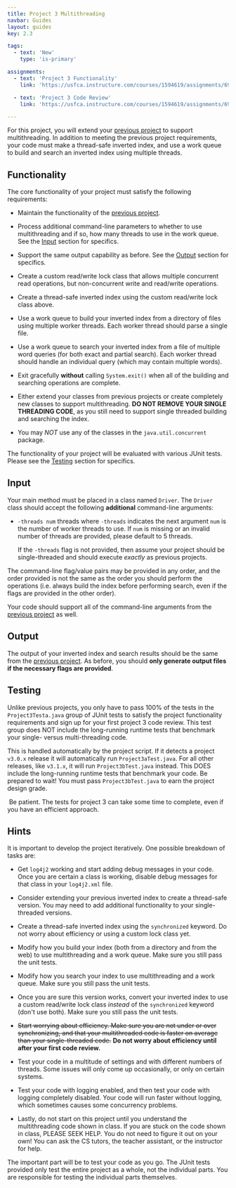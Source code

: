 ```yaml
---
title: Project 3 Multithreading
navbar: Guides
layout: guides
key: 2.3

tags:
  - text: 'New'
    type: 'is-primary'

assignments:
  - text: 'Project 3 Functionality'
    link: 'https://usfca.instructure.com/courses/1594619/assignments/6987889'

  - text: 'Project 3 Code Review'
    link: 'https://usfca.instructure.com/courses/1594619/assignments/6987890'

---
```


For this project, you will extend your [previous project](project-2.html) to support multithreading. In addition to meeting the previous project requirements, your code must make a thread-safe inverted index, and use a work queue to build and search an inverted index using multiple threads.

## Functionality

The core functionality of your project must satisfy the following requirements:

  - Maintain the functionality of the [previous project](project-2.html).

  - Process additional command-line parameters to whether to use multithreading and if so, how many threads to use in the work queue. See the [Input](#input) section for specifics.

  - Support the same output capability as before. See the [Output](#output) section for specifics.

  - Create a custom read/write lock class that allows multiple concurrent read operations, but non-concurrent write and read/write operations.

  - Create a thread-safe inverted index using the custom read/write lock class above.

  - Use a work queue to build your inverted index from a directory of files using multiple worker threads. Each worker thread should parse a single file.

  - Use a work queue to search your inverted index from a file of multiple word queries (for both exact and partial search). Each worker thread should handle an individual query (which may contain multiple words).

  - Exit gracefully **without** calling `System.exit()` when all of the building and searching operations are complete.

  - Either extend your classes from previous projects or create completely new classes to support multithreading. **DO NOT REMOVE YOUR SINGLE THREADING CODE**, as you still need to support single threaded building and searching the index.

  - You may *NOT* use any of the classes in the `java.util.concurrent` package.

The functionality of your project will be evaluated with various JUnit tests. Please see the [Testing](#testing) section for specifics.

## Input

Your main method must be placed in a class named `Driver`. The `Driver` class should accept the following **additional** command-line arguments:

  - `-threads num` threads where `-threads` indicates the next argument `num` is the number of worker threads to use. If `num` is missing or an invalid number of threads are provided, please default to 5 threads.

    If the `-threads` flag is not provided, then assume your project should be single-threaded and should execute *exactly* as previous projects.

The command-line flag/value pairs may be provided in any order, and the order provided is not the same as the order you should perform the operations (i.e. always build the index before performing search, even if the flags are provided in the other order).

Your code should support all of the command-line arguments from the [previous project](project-2.html) as well.

## Output

The output of your inverted index and search results should be the same from the [previous project](project-2.html). As before, you should **only generate output files if the necessary flags are provided**.

## Testing

Unlike previous projects, you only have to pass 100% of the tests in the `Project3Testa.java` group of JUnit tests to satisfy the project functionality requirements and sign up for your first project 3 code review. This test group does NOT include the long-running runtime tests that benchmark your single- versus multi-threading code.

This is handled automatically by the project script. If it detects a project `v3.0.x` release it will automatically run `Project3aTest.java`. For all other releases, like `v3.1.x`, it will run `Project3bTest.java` instead. This DOES include the long-running runtime tests that benchmark your code. Be prepared to wait! You must pass `Project3bTest.java` to earn the project design grade.

<article class="message is-warning">
  <div class="message-body"><i class="far fa-stopwatch"></i>&nbsp;Be patient. The tests for project 3 can take some time to complete, even if you have an efficient approach.</div>
</article>

## Hints

It is important to develop the project iteratively. One possible breakdown of tasks are:

  - Get `log4j2` working and start adding debug messages in your code. Once you are certain a class is working, disable debug messages for that class in your `log4j2.xml` file.

  - Consider extending your previous inverted index to create a thread-safe version. You may need to add additional functionality to your single-threaded versions.

  - Create a thread-safe inverted index using the `synchronized` keyword. Do not worry about efficiency or using a custom lock class yet.

  - Modify how you build your index (both from a directory and from the web) to use multithreading and a work queue. Make sure you still pass the unit tests.

  - Modify how you search your index to use multithreading and a work queue. Make sure you still pass the unit tests.

  - Once you are sure this version works, convert your inverted index to use a custom read/write lock class *instead* of the `synchronized` keyword (don't use both). Make sure you still pass the unit tests.

  - ~~Start worrying about efficiency. Make sure you are not under or over synchronizing, and that your multithreaded code is faster on average than your single-threaded code.~~ **Do not worry about efficiency until after your first code review.**

  - Test your code in a multitude of settings and with different numbers of threads. Some issues will only come up occasionally, or only on certain systems.

  - Test your code with logging enabled, and then test your code with logging completely disabled. Your code will run faster without logging, which sometimes causes some concurrency problems.

  - Lastly, do not start on this project until you understand the multithreading code shown in class. If you are stuck on the code shown in class, PLEASE SEEK HELP. You do not need to figure it out on your own! You can ask the CS tutors, the teacher assistant, or the instructor for help.

The important part will be to test your code as you go. The JUnit tests provided only test the entire project as a whole, not the individual parts. You are responsible for testing the individual parts themselves.
